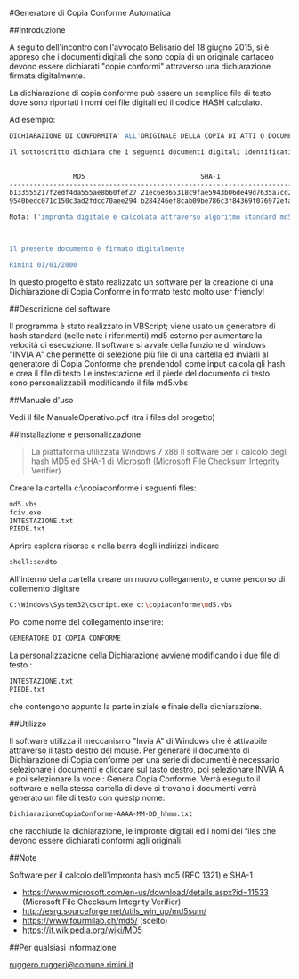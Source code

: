 #Generatore di Copia Conforme Automatica

##Introduzione

A seguito dell'incontro con l'avvocato Belisario del 18 giugno 2015, si è appreso che i documenti digitali che sono copia di un originale cartaceo devono essere dichiarati "copie conformi" attraverso una dichiarazione firmata digitalmente.

La dichiarazione di copia conforme può essere un semplice file di testo dove sono riportati i nomi dei  file digitali ed il codice HASH calcolato.

Ad esempio:

```sh
DICHIARAZIONE DI CONFORMITA' ALL'ORIGINALE DELLA COPIA DI ATTI O DOCUMENTI 

Il sottoscritto dichiara che i seguenti documenti digitali identificati da nome del file ed impronta digitale (hash) sono conformi agli originali.

	
                MD5                             SHA-1                    
-------------------------------------------------------------------------
b133555217f2edf4da555ae8b60fef27 21ec6e365318c9fae5943b06de49d7635a7cd2e2 a.pdf
9540bedc071c150c3ad2fdcc70aee294 b284246ef8cab09be786c3f84369f076972efa22 b.pdf

Nota: l'impronta digitale è calcolata attraverso algoritmo standard md5 (RFC 1321) e SHA-1 



Il presente documento è firmato digitalmente

Rimini 01/01/2000
```

In questo progetto è stato realizzato un software per la creazione di una Dichiarazione di Copia Conforme in formato testo 
molto user friendly!

##Descrizione del software

Il programma è stato realizzato in VBScript; viene usato un generatore di hash standard (nelle note i riferimenti) md5 esterno per aumentare la velocità di esecuzione.
Il software si avvale della funzione di windows "INVIA A" che permette di selezione più file di una cartella ed inviarli al generatore di Copia Conforme che prendendoli come input calcola gli hash e crea il file di testo 
Le instestazione ed il piede del documento di testo sono personalizzabili modificando il file md5.vbs

##Manuale d'uso

Vedi il file ManualeOperativo.pdf (tra i files del progetto)

##Installazione e personalizzazione

> La piattaforma utilizzata Windows 7 x86
> Il software per il calcolo degli hash MD5 ed SHA-1 di Microsoft (Microsoft File Checksum Integrity Verifier)

Creare la cartella c:\copiaconforme i seguenti files:

```sh
md5.vbs
fciv.exe
INTESTAZIONE.txt
PIEDE.txt
```

Aprire esplora risorse e nella barra degli indirizzi indicare 

```sh
shell:sendto
```

All'interno della cartella creare un nuovo collegamento, e come percorso di collemento digitare
```sh
C:\Windows\System32\cscript.exe c:\copiaconforme\md5.vbs
```
Poi come nome del collegamento inserire:
```sh
GENERATORE DI COPIA CONFORME
```

La personalizzazione della Dichiarazione avviene modificando i due file di testo :

```sh
INTESTAZIONE.txt
PIEDE.txt
```

che contengono appunto la parte iniziale e finale della dichiarazione.


##Utilizzo

Il software utilizza il meccanismo "Invia A" di Windows che è attivabile attraverso il tasto destro del mouse.
Per generare il documento di Dichiarazione di Copia conforme per una serie di documenti è necessario selezionare i documenti e cliccare sul tasto destro, poi selezionare INVIA A e poi selezionare la voce : Genera Copia Conforme.
Verrà eseguito il software e nella stessa cartella di dove si trovano i documenti verrà generato un file di testo con questp nome:

```sh
DichiarazioneCopiaConforme-AAAA-MM-DD_hhmm.txt
```

che racchiude la dichiarazione, le impronte digitali ed i nomi dei files che devono essere dichiarati conformi agli originali.


##Note

Software per il calcolo dell'impronta hash md5 (RFC 1321) e SHA-1

* https://www.microsoft.com/en-us/download/details.aspx?id=11533 (Microsoft File Checksum Integrity Verifier)
* http://esrg.sourceforge.net/utils_win_up/md5sum/
* https://www.fourmilab.ch/md5/ (scelto)
* https://it.wikipedia.org/wiki/MD5


##Per qualsiasi informazione 

ruggero.ruggeri@comune.rimini.it
